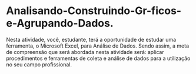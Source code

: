 # Analisando-Construindo-Gr-ficos-e-Agrupando-Dados.
Nesta atividade, você, estudante, terá a oportunidade de estudar uma ferramenta, o Microsoft Excel, para Análise de Dados. Sendo assim, a meta de compreensão que será abordada nesta atividade será: aplicar procedimentos e ferramentas de coleta e análise de dados para a utilização no seu campo profissional. 
